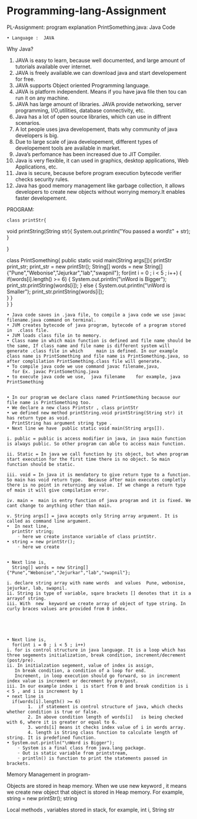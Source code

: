 # Programming-lang-Assignment

PL-Assignment:
    program explanation
PrintSomething.java:  Java Code

    • Language :  JAVA

Why Java?

   1. JAVA is easy to learn, because well documented, and large amount of tutorials available over internet.
2. JAVA is freely available.we can download java and start developement for free.
3. JAVA supports Object oriented Programming language.
4. JAVA is platform independent. Means if you have java file then tou can run it on any machine.
5. JAVA has large amount of libraries. JAVA provide networking, server programming, I/O,utilities, database connectivity, etc.
6. Java has a lot of open source libraries, which can use in diffrent scenarios.
7. A lot people uses java developement, thats why community of java developers is big.
8. Due to large scale of java developement, different types of developement tools are available in market.
9. Java’s perfomance has been increased due to  JIT Compiler.
10. Java is very flexible, it can used in graphics, desktop applications, Web Applications, etc.
11. Java is secure, because before program execution bytecode verifier checks security rules.
12. Java has good memory management like garbage collection, it allows developers to create new objects without worrying memory.It enables faster developement.


PROGRAM:


	class printStr{
  void printString(String str){
     	System.out.println("You passed a word\t" + str);
  }

}

class PrintSomething{
  	public static void main(String args[]){
      printStr print_str;
	print_str = new printStr();
		String[] words = new String[] {"Pune","Webonise","Jejurkar","lab","swapnil"};
		for(int i = 0 ; i < 5 ; i++)
    {
			if(words[i].length() >= 6)
      {
				System.out.println("\nWord is Bigger");
        print_str.printString(words[i]);
			}
			else
      {
				System.out.println("\nWord is Smaller");
        print_str.printString(words[i]);		
			}
		}	
	}
}

    • Java code saves in .java file, to compile a java code we use javac filename.java command on terminal.
    • JVM creates bytecode of java program, bytecode of a program stored in  .class file. 
    • JVM loads class file in to memory.
    • Class name in which main function is defined and file name should be the same, If class name and file name is different system will generate .class file in which 	main is defined. In our example class name is PrintSomething and file name is PrintSomething.java, so after complilation PrintSomething.class file will generate.
    • To compile java code we use command javac filename,java, 
      for Ex. javac PrintSomething.java
    • to execute java code we use,  java filename    for example, java PrintSomething


    • In our program we declare class named PrintSomething because our file name is PrintSomething too.
    • We declare a new class Printstr , class printStr
    • we defined new method printString.void printString(String str) it has return type as void.
      PrintString has argument string type .
    • Next line we have  public static void main(String args[]).	
      
    i. public = public is access modifier in java, in java main function is always public. So other program can able to access main function.
       	
    ii. Static = In java we call function by its object, but when program start execution for the first time there is no object. So main function should be static.
       	
    iii. void = In java it is mendatory to give return type to a function. So main has void return type.  Because after main executes completly there is no point in returning any value. If we change a return type of main it will give compilation error.

    iv. main =  main is entry function of java program and it is fixed. We cant change to anything other than main.
       
    v. String args[] = java accepts only String array argument. It is called as command line argument.
    •  In next line, 
      printStr string;
        ◦ here we create instance variable of class printStr.
    • string = new printStr();
        ◦ here we create  


    • Next line is, 
      String[] words = new String[] {"Pune","Webonise","Jejurkar","lab","swapnil"};

    i. declare string array with name words  and values  Pune, webonise, jejurkar, lab, swapnil.
    ii. String is type of variable, sqare brackets [] denotes that it is a arrayof string.
    iii. With  new  keyword we create array of object of type string. In curly braces values are provided from 0 index.





    • Next line is,
      for(int i = 0 ; i < 5 ; i++)
    i. for is control structure in java language. It is a loop which has three segements initialization, break condition, increment/decrement (post/pre).
    ii. In initialzation segement, value of index is assign, 
       In break condition, a condition of a loop for end.
       Increment, in loop execution should go forward, so in increment index value is increment or decrement by pre/post.
    iii. In our example index i  is start from 0 and break condition is i < 5 , and i is increment by 1
    • next line is 
      if(words[i].length() >= 6)
            1.  if statement is control structure of java, which checks whether condition is true or false.
            2. In above condition length of words[i]   is being checked with 6, where it is greater or equal to 6.
            3. words[i] means it checks index value of i in words array.
            4. length is String class function to calculate length of string. It is predefined function.
    • System.out.println("\nWord is Bigger");
        ◦ System is a final class from java.lang package.
        ◦ Out is static variable from printstream,
        ◦ println() is function to print the statements passed in brackets.


Memory Management in program-

Objects are stored in heap memory.
When we use new keyword , it means we create new object that object is stored in Heap memory.
For example, string = new printStr(); string 

Local methods , variables stored in stack, 
for example, int i, String str

